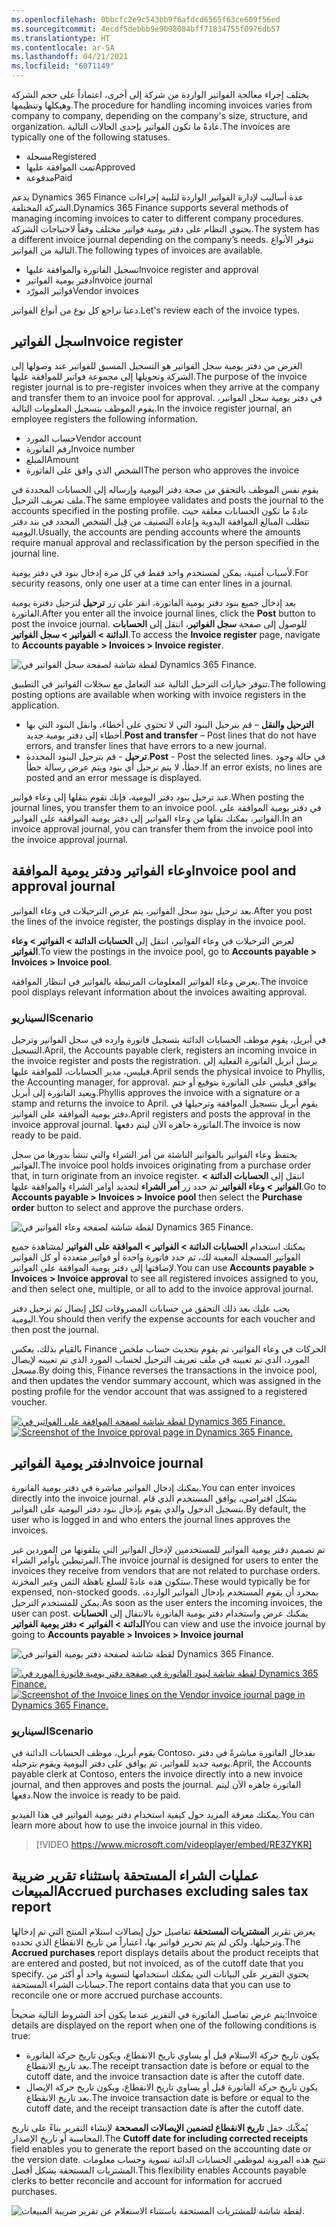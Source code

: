 ```yaml
---
ms.openlocfilehash: 0bbcfc2e9c543bb9f6afdcd6565f63ce609f56ed
ms.sourcegitcommit: 4ecdf5debbb9e9098084bff71834755f0976db57
ms.translationtype: HT
ms.contentlocale: ar-SA
ms.lasthandoff: 04/21/2021
ms.locfileid: "6071149"
---
```

<span data-ttu-id="de7c6-101">يختلف إجراء معالجة الفواتير الواردة من شركة إلى أخرى، اعتماداً على حجم الشركة وهيكلها وتنظيمها.</span><span class="sxs-lookup"><span data-stu-id="de7c6-101">The procedure for handling incoming invoices varies from company to company, depending on the company's size, structure, and organization.</span></span> <span data-ttu-id="de7c6-102">عادةً ما تكون الفواتير بإحدى الحالات التالية.</span><span class="sxs-lookup"><span data-stu-id="de7c6-102">The invoices are typically one of the following statuses.</span></span>

- <span data-ttu-id="de7c6-103">مسجلة</span><span class="sxs-lookup"><span data-stu-id="de7c6-103">Registered</span></span>
- <span data-ttu-id="de7c6-104">تمت الموافقة عليها</span><span class="sxs-lookup"><span data-stu-id="de7c6-104">Approved</span></span>
- <span data-ttu-id="de7c6-105">مدفوعة</span><span class="sxs-lookup"><span data-stu-id="de7c6-105">Paid</span></span>

<span data-ttu-id="de7c6-106">يدعم Dynamics 365 Finance عدة أساليب لإدارة الفواتير الواردة لتلبية إجراءات الشركة المختلفة.</span><span class="sxs-lookup"><span data-stu-id="de7c6-106">Dynamics 365 Finance supports several methods of managing incoming invoices to cater to different company procedures.</span></span> <span data-ttu-id="de7c6-107">يحتوي النظام على دفتر يومية فواتير مختلف وفقاً لاحتياجات الشركة.</span><span class="sxs-lookup"><span data-stu-id="de7c6-107">The system has a different invoice journal depending on the company’s needs.</span></span>
<span data-ttu-id="de7c6-108">تتوفر الأنواع التالية من الفواتير.</span><span class="sxs-lookup"><span data-stu-id="de7c6-108">The following types of invoices are available.</span></span>

- <span data-ttu-id="de7c6-109">تسجيل الفاتورة والموافقة عليها</span><span class="sxs-lookup"><span data-stu-id="de7c6-109">Invoice register and approval</span></span> 
- <span data-ttu-id="de7c6-110">دفتر يومية الفواتير</span><span class="sxs-lookup"><span data-stu-id="de7c6-110">Invoice journal</span></span>
- <span data-ttu-id="de7c6-111">فواتير المورّد</span><span class="sxs-lookup"><span data-stu-id="de7c6-111">Vendor invoices</span></span>

<span data-ttu-id="de7c6-112">دعنا نراجع كل نوع من أنواع الفواتير.</span><span class="sxs-lookup"><span data-stu-id="de7c6-112">Let's review each of the invoice types.</span></span> 

## <a name="invoice-register"></a><span data-ttu-id="de7c6-113">سجل الفواتير</span><span class="sxs-lookup"><span data-stu-id="de7c6-113">Invoice register</span></span> 

<span data-ttu-id="de7c6-114">الغرض من دفتر يومية سجل الفواتير هو التسجيل المسبق للفواتير عند وصولها إلى الشركة وتحويلها إلى مجموعة فواتير للموافقة عليها.</span><span class="sxs-lookup"><span data-stu-id="de7c6-114">The purpose of the invoice register journal is to pre-register invoices when they arrive at the company and transfer them to an invoice pool for approval.</span></span> <span data-ttu-id="de7c6-115">في دفتر يومية سجل الفواتير، يقوم الموظف بتسجيل المعلومات التالية.</span><span class="sxs-lookup"><span data-stu-id="de7c6-115">In the invoice register journal, an employee registers the following information.</span></span>

- <span data-ttu-id="de7c6-116">حساب المورد</span><span class="sxs-lookup"><span data-stu-id="de7c6-116">Vendor account</span></span>
- <span data-ttu-id="de7c6-117">رقم الفاتورة</span><span class="sxs-lookup"><span data-stu-id="de7c6-117">Invoice number</span></span>
- <span data-ttu-id="de7c6-118">المبلغ</span><span class="sxs-lookup"><span data-stu-id="de7c6-118">Amount</span></span>
- <span data-ttu-id="de7c6-119">الشخص الذي وافق على الفاتورة</span><span class="sxs-lookup"><span data-stu-id="de7c6-119">The person who approves the invoice</span></span> 

<span data-ttu-id="de7c6-120">يقوم نفس الموظف بالتحقق من صحة دفتر اليومية وإرساله إلى الحسابات المحددة في ملف تعريف الترحيل.</span><span class="sxs-lookup"><span data-stu-id="de7c6-120">The same employee validates and posts the journal to the accounts specified in the posting profile.</span></span> <span data-ttu-id="de7c6-121">عادةً ما تكون الحسابات معلقة حيث تتطلب المبالغ الموافقة اليدوية وإعادة التصنيف من قِبل الشخص المحدد في بند دفتر اليومية.</span><span class="sxs-lookup"><span data-stu-id="de7c6-121">Usually, the accounts are pending accounts where the amounts require manual approval and reclassification by the person specified in the journal line.</span></span>

<span data-ttu-id="de7c6-122">لأسباب أمنية، يمكن لمستخدم واحد فقط في كل مرة إدخال بنود في دفتر يومية.</span><span class="sxs-lookup"><span data-stu-id="de7c6-122">For security reasons, only one user at a time can enter lines in a journal.</span></span> 

<span data-ttu-id="de7c6-123">بعد إدخال جميع بنود دفتر يومية الفاتورة، انقر على زر **ترحيل** لترحيل دفترة يومية الفاتورة.</span><span class="sxs-lookup"><span data-stu-id="de7c6-123">After you enter all the invoice journal lines, click the **Post** button to post the invoice journal.</span></span> <span data-ttu-id="de7c6-124">للوصول إلى صفحة **سجل الفواتير**، انتقل إلى **الحسابات الدائنة > الفواتير > سجل الفواتير**.</span><span class="sxs-lookup"><span data-stu-id="de7c6-124">To access the **Invoice register** page, navigate to **Accounts payable > Invoices > Invoice register**.</span></span>

![لقطة شاشة لصفحة سجل الفواتير في Dynamics 365 Finance.](../media/invoice-register.png)


<span data-ttu-id="de7c6-126">تتوفر خيارات الترحيل التالية عند التعامل مع سجلات الفواتير في التطبيق.</span><span class="sxs-lookup"><span data-stu-id="de7c6-126">The following posting options are available when working with invoice registers in the application.</span></span>

- <span data-ttu-id="de7c6-127">**الترحيل والنقل** – قم بترحيل البنود التي لا تحتوي على أخطاء، وانقل البنود التي بها أخطاء إلى دفتر يومية جديد.</span><span class="sxs-lookup"><span data-stu-id="de7c6-127">**Post and transfer** – Post lines that do not have errors, and transfer lines that have errors to a new journal.</span></span>
- <span data-ttu-id="de7c6-128">**ترحيل** - قم بترحيل البنود المحددة.</span><span class="sxs-lookup"><span data-stu-id="de7c6-128">**Post** - Post the selected lines.</span></span> <span data-ttu-id="de7c6-129">في حالة وجود خطأ، لا يتم ترحيل أي بنود ويتم عرض رسالة خطأ.</span><span class="sxs-lookup"><span data-stu-id="de7c6-129">If an error exists, no lines are posted and an error message is displayed.</span></span>

<span data-ttu-id="de7c6-130">عند ترحيل بنود دفتر اليومية، فإنك تقوم بنقلها إلى وعاء فواتير.</span><span class="sxs-lookup"><span data-stu-id="de7c6-130">When posting the journal lines, you transfer them to an invoice pool.</span></span> <span data-ttu-id="de7c6-131">في دفتر يومية الموافقة على الفواتير، يمكنك نقلها من وعاء الفواتير إلى دفتر يومية الموافقة على الفواتير.</span><span class="sxs-lookup"><span data-stu-id="de7c6-131">In an invoice approval journal, you can transfer them from the invoice pool into the invoice approval journal.</span></span>

## <a name="invoice-pool-and-approval-journal"></a><span data-ttu-id="de7c6-132">وعاء الفواتير ودفتر يومية الموافقة</span><span class="sxs-lookup"><span data-stu-id="de7c6-132">Invoice pool and approval journal</span></span> 

<span data-ttu-id="de7c6-133">بعد ترحيل بنود سجل الفواتير، يتم عرض الترحيلات في وعاء الفواتير.</span><span class="sxs-lookup"><span data-stu-id="de7c6-133">After you post the lines of the invoice register, the postings display in the invoice pool.</span></span>

<span data-ttu-id="de7c6-134">لعرض الترحيلات في وعاء الفواتير، انتقل إلى **الحسابات الدائنة > الفواتير > وعاء الفواتير**.</span><span class="sxs-lookup"><span data-stu-id="de7c6-134">To view the postings in the invoice pool, go to **Accounts payable > Invoices > Invoice pool**.</span></span>

<span data-ttu-id="de7c6-135">يعرض وعاء الفواتير المعلومات المرتبطة بالفواتير في انتظار الموافقة.</span><span class="sxs-lookup"><span data-stu-id="de7c6-135">The invoice pool displays relevant information about the invoices awaiting approval.</span></span>

### <a name="scenario"></a><span data-ttu-id="de7c6-136">السيناريو</span><span class="sxs-lookup"><span data-stu-id="de7c6-136">Scenario</span></span>

<span data-ttu-id="de7c6-137">في أبريل، يقوم موظف الحسابات الدائنة بتسجيل فاتورة وارده في سجل الفواتير وترحيل التسجيل.</span><span class="sxs-lookup"><span data-stu-id="de7c6-137">April, the Accounts payable clerk, registers an incoming invoice in the invoice register and posts the registration.</span></span> <span data-ttu-id="de7c6-138">يرسل أبريل الفاتورة الفعلية إلى فيليس، مدير الحسابات، للموافقة عليها.</span><span class="sxs-lookup"><span data-stu-id="de7c6-138">April sends the physical invoice to Phyllis, the Accounting manager, for approval.</span></span> <span data-ttu-id="de7c6-139">يوافق فيليس على الفاتورة بتوقيع أو ختم ويعيد الفاتورة إلى أبريل.</span><span class="sxs-lookup"><span data-stu-id="de7c6-139">Phyllis approves the invoice with a signature or a stamp and returns the invoice to April.</span></span> <span data-ttu-id="de7c6-140">يقوم أبريل بتسجيل الموافقة وترحيلها في دفتر يومية الموافقة على الفواتير.</span><span class="sxs-lookup"><span data-stu-id="de7c6-140">April registers and posts the approval in the invoice approval journal.</span></span> <span data-ttu-id="de7c6-141">الفاتورة جاهزه الآن ليتم دفعها.</span><span class="sxs-lookup"><span data-stu-id="de7c6-141">The invoice is now ready to be paid.</span></span>

<span data-ttu-id="de7c6-142">يحتفظ وعاء الفواتير بالفواتير الناشئة من أمر الشراء والتي تنشأ بدورها من سجل الفواتير.</span><span class="sxs-lookup"><span data-stu-id="de7c6-142">The invoice pool holds invoices originating from a purchase order that, in turn originate from an invoice register.</span></span> <span data-ttu-id="de7c6-143">انتقل إلى **الحسابات الدائنة > الفواتير > وعاء الفواتير** ثم حدد زر **أمر الشراء** لتحديد أوامر الشراء والموافقة عليها.</span><span class="sxs-lookup"><span data-stu-id="de7c6-143">Go to **Accounts payable > Invoices > Invoice pool** then select the **Purchase order** button to select and approve the purchase orders.</span></span>
 
![لقطة شاشة لصفحة وعاء الفواتير في Dynamics 365 Finance.](../media/invoice-pool.png)


<span data-ttu-id="de7c6-145">يمكنك استخدام **الحسابات الدائنة > الفواتير > الموافقة على الفواتير** لمشاهدة جميع الفواتير المسجلة المعينة لك، ثم حدد فاتورة واحدة أو فواتير متعددة أو كل الفواتير لإضافتها إلى دفتر يومية الموافقة على الفواتير.</span><span class="sxs-lookup"><span data-stu-id="de7c6-145">You can use **Accounts payable > Invoices > Invoice approval** to see all registered invoices assigned to you, and then select one, multiple, or all to add to the invoice approval journal.</span></span> 

<span data-ttu-id="de7c6-146">يجب عليك بعد ذلك التحقق من حسابات المصروفات لكل إيصال ثم ترحيل دفتر اليومية.</span><span class="sxs-lookup"><span data-stu-id="de7c6-146">You should then verify the expense accounts for each voucher and then post the journal.</span></span>

<span data-ttu-id="de7c6-147">بالقيام بذلك، يعكس Finance الحركات في وعاء الفواتير، ثم يقوم بتحديث حساب ملخص المورد، الذي تم تعيينه في ملف تعريف الترحيل لحساب المورد الذي تم تعيينه لإيصال مسجل.</span><span class="sxs-lookup"><span data-stu-id="de7c6-147">By doing this, Finance reverses the transactions in the invoice pool, and then updates the vendor summary account, which was assigned in the posting profile for the vendor account that was assigned to a registered voucher.</span></span>

<span data-ttu-id="de7c6-148">[![لقطة شاشة لصفحة الموافقة على الفواتير في Dynamics 365 Finance.](../media/invoice-approval.png)](../media/invoice-approval.png#lightbox)</span><span class="sxs-lookup"><span data-stu-id="de7c6-148">[![Screenshot of the Invoice pproval page in Dynamics 365 Finance.](../media/invoice-approval.png)](../media/invoice-approval.png#lightbox)</span></span>


## <a name="invoice-journal"></a><span data-ttu-id="de7c6-149">دفتر يومية الفواتير</span><span class="sxs-lookup"><span data-stu-id="de7c6-149">Invoice journal</span></span> 

<span data-ttu-id="de7c6-150">يمكنك إدخال الفواتير مباشرة في دفتر يومية الفاتورة.</span><span class="sxs-lookup"><span data-stu-id="de7c6-150">You can enter invoices directly into the invoice journal.</span></span> <span data-ttu-id="de7c6-151">بشكل افتراضي، يوافق المستخدم الذي قام بتسجيل الدخول والذي يقوم بإدخال بنود دفتر اليومية على الفواتير.</span><span class="sxs-lookup"><span data-stu-id="de7c6-151">By default, the user who is logged in and who enters the journal lines approves the invoices.</span></span> 

<span data-ttu-id="de7c6-152">تم تصميم دفتر يومية الفواتير للمستخدمين لإدخال الفواتير التي يتلقونها من الموردين غير المرتبطين بأوامر الشراء.</span><span class="sxs-lookup"><span data-stu-id="de7c6-152">The invoice journal is designed for users to enter the invoices they receive from vendors that are not related to purchase orders.</span></span> <span data-ttu-id="de7c6-153">ستكون هذه عادةً للسلع باهظة الثمن وغير المخزنة.</span><span class="sxs-lookup"><span data-stu-id="de7c6-153">These would typically be for expensed, non-stocked goods.</span></span> <span data-ttu-id="de7c6-154">بمجرد أن يقوم المستخدم بإدخال الفواتير الواردة، يمكن للمستخدم الترحيل.</span><span class="sxs-lookup"><span data-stu-id="de7c6-154">As soon as the user enters the incoming invoices, the user can post.</span></span> <span data-ttu-id="de7c6-155">يمكنك عرض واستخدام دفتر يومية الفاتورة بالانتقال إلى **الحسابات الدائنة > الفواتير > دفتر يومية الفواتير**</span><span class="sxs-lookup"><span data-stu-id="de7c6-155">You can view and use the invoice journal by going to **Accounts payable > Invoices > Invoice journal**</span></span>

![لقطة شاشة لصفحة دفتر يومية الفواتير في Dynamics 365 Finance.](../media/invoice-journal.png)


<span data-ttu-id="de7c6-157">[![لقطة شاشة لبنود الفاتورة في صفحة دفتر يومية فاتورة المورد في Dynamics 365 Finance.](../media/invoice-journal-lines.png)](../media/invoice-journal-lines.png#lightbox)</span><span class="sxs-lookup"><span data-stu-id="de7c6-157">[![Screenshot of the Invoice lines on the Vendor invoice journal page in Dynamics 365 Finance.](../media/invoice-journal-lines.png)](../media/invoice-journal-lines.png#lightbox)</span></span>

### <a name="scenario"></a><span data-ttu-id="de7c6-158">السيناريو</span><span class="sxs-lookup"><span data-stu-id="de7c6-158">Scenario</span></span>

<span data-ttu-id="de7c6-159">يقوم أبريل، موظف الحسابات الدائنة في Contoso، بفدخال الفاتورة مباشرةً في دفتر يومية جديد للفواتير، ثم يوافق على دفتر اليومية ويقوم بترحيله.</span><span class="sxs-lookup"><span data-stu-id="de7c6-159">April, the Accounts payable clerk at Contoso, enters the invoice directly into a new invoice journal, and then approves and posts the journal.</span></span> <span data-ttu-id="de7c6-160">الفاتورة جاهزه الآن ليتم دفعها.</span><span class="sxs-lookup"><span data-stu-id="de7c6-160">Now the invoice is ready to be paid.</span></span>

<span data-ttu-id="de7c6-161">يمكنك معرفة المزيد حول كيفية استخدام دفتر يومية الفواتير في هذا الفيديو.</span><span class="sxs-lookup"><span data-stu-id="de7c6-161">You can learn more about how to use the invoice journal in this video.</span></span>
<span data-ttu-id="de7c6-162">&nbsp;</span><span class="sxs-lookup"><span data-stu-id="de7c6-162">&nbsp;</span></span>
> [!VIDEO https://www.microsoft.com/videoplayer/embed/RE3ZYKR]


## <a name="accrued-purchases-excluding-sales-tax-report"></a><span data-ttu-id="de7c6-163">عمليات الشراء المستحقة باستثناء تقرير ضريبة المبيعات</span><span class="sxs-lookup"><span data-stu-id="de7c6-163">Accrued purchases excluding sales tax report</span></span>
<span data-ttu-id="de7c6-164">يعرض تقرير **المشتريات المستحقة** تفاصيل حول إيصالات استلام المنتج التي تم إدخالها وترحيلها، ولكن لم يتم تحرير فواتير بها، اعتباراً من تاريخ الانقطاع الذي تحدده.</span><span class="sxs-lookup"><span data-stu-id="de7c6-164">The **Accrued purchases** report displays details about the product receipts that are entered and posted, but not invoiced, as of the cutoff date that you specify.</span></span> <span data-ttu-id="de7c6-165">يحتوي التقرير على البيانات التي يمكنك استخدامها لتسوية واحد أو أكثر من حسابات الشراء المستحقة.</span><span class="sxs-lookup"><span data-stu-id="de7c6-165">The report contains data that you can use to reconcile one or more accrued purchase accounts.</span></span> 

<span data-ttu-id="de7c6-166">يتم عرض تفاصيل الفاتورة في التقرير عندما يكون أحد الشروط التالية صحيحاً:</span><span class="sxs-lookup"><span data-stu-id="de7c6-166">Invoice details are displayed on the report when one of the following conditions is true:</span></span>

- <span data-ttu-id="de7c6-167">يكون تاريخ حركة الاستلام قبل أو يساوي تاريخ الانقطاع، ويكون تاريخ حركة الفاتورة بعد تاريخ الانقطاع.</span><span class="sxs-lookup"><span data-stu-id="de7c6-167">The receipt transaction date is before or equal to the cutoff date, and the invoice transaction date is after the cutoff date.</span></span>
- <span data-ttu-id="de7c6-168">يكون تاريخ حركة الفاتورة قبل أو يساوي تاريخ الانقطاع، ويكون تاريخ حركة الإيصال بعد تاريخ الانقطاع.</span><span class="sxs-lookup"><span data-stu-id="de7c6-168">The invoice transaction date is before or equal to the cutoff date, and the receipt transaction date is after the cutoff date.</span></span>

<span data-ttu-id="de7c6-169">يُمكّنك حقل **تاريخ الانقطاع لتضمين الإيصالات المصححة** لإنشاء التقرير بناءً على تاريخ المحاسبة أو تاريخ الإصدار.</span><span class="sxs-lookup"><span data-stu-id="de7c6-169">The **Cutoff date for including corrected receipts** field enables you to generate the report based on the accounting date or the version date.</span></span> <span data-ttu-id="de7c6-170">تتيح هذه المرونة لموظفي الحسابات الدائنة تسوية وحساب معلومات المشتريات المستحقة بشكل أفضل.</span><span class="sxs-lookup"><span data-stu-id="de7c6-170">This flexibility enables Accounts payable clerks to better reconcile and account for information for accrued purchases.</span></span>

![لقطة شاشة للمشتريات المستحقة باستثناء الاستعلام عن تقرير ضريبة المبيعات.](../media/accrued-purchases-report-ss.png)

